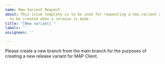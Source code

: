 ```yaml
---
name: New Variant Request
about: This issue template is to be used for requesting a new variant of MAP Client
  to be created when a release is made.
title: "[New variant] "
labels: ''
assignees: ''

---
```


Please create a new branch from the main branch for the purposes of creating a new release variant for MAP Client.
